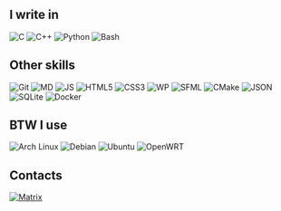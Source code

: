 ## I write in

![C](https://img.shields.io/badge/C-A8B9CC.svg?style=for-the-badge&logo=C&logoColor=black) ![C++](https://img.shields.io/badge/C++-00599C.svg?style=for-the-badge&logo=C++&logoColor=white) ![Python](https://img.shields.io/badge/Python-3776AB.svg?style=for-the-badge&logo=Python&logoColor=white) ![Bash](https://img.shields.io/badge/GNU%20Bash-4EAA25.svg?style=for-the-badge&logo=GNU-Bash&logoColor=white)

## Other skills

![Git](https://img.shields.io/badge/Git-F05032.svg?style=for-the-badge&logo=Git&logoColor=white) ![MD](https://img.shields.io/badge/Markdown-000000.svg?style=for-the-badge&logo=Markdown&logoColor=white) ![JS](https://img.shields.io/badge/JavaScript-F7DF1E.svg?style=for-the-badge&logo=JavaScript&logoColor=black) ![HTML5](https://img.shields.io/badge/HTML5-E34F26.svg?style=for-the-badge&logo=HTML5&logoColor=white) ![CSS3](https://img.shields.io/badge/CSS3-1572B6.svg?style=for-the-badge&logo=CSS3&logoColor=white) ![WP](https://img.shields.io/badge/WordPress-21759B.svg?style=for-the-badge&logo=WordPress&logoColor=white) ![SFML](https://img.shields.io/badge/SFML-8CC445.svg?style=for-the-badge&logo=SFML&logoColor=white) ![CMake](https://img.shields.io/badge/CMake-064F8C.svg?style=for-the-badge&logo=CMake&logoColor=white) ![JSON](https://img.shields.io/badge/JSON-000000.svg?style=for-the-badge&logo=JSON&logoColor=white) ![SQLite](https://img.shields.io/badge/SQLite-003B57.svg?style=for-the-badge&logo=SQLite&logoColor=white) ![Docker](https://img.shields.io/badge/Docker-2496ED.svg?style=for-the-badge&logo=Docker&logoColor=white)

## BTW I use

![Arch Linux](https://img.shields.io/badge/Arch%20Linux-1793D1.svg?style=for-the-badge&logo=Arch-Linux&logoColor=white) ![Debian](https://img.shields.io/badge/Debian-A81D33.svg?style=for-the-badge&logo=Debian&logoColor=white) ![Ubuntu](https://img.shields.io/badge/Ubuntu-E95420.svg?style=for-the-badge&logo=Ubuntu&logoColor=white) ![OpenWRT](https://img.shields.io/badge/OpenWrt-00B5E2.svg?style=for-the-badge&logo=OpenWrt&logoColor=white)

## Contacts

[![Matrix](https://img.shields.io/badge/Matrix-000000.svg?style=for-the-badge&logo=Matrix&logoColor=white)](https://matrix.to/#/@beesbyte:0wnz.at)
